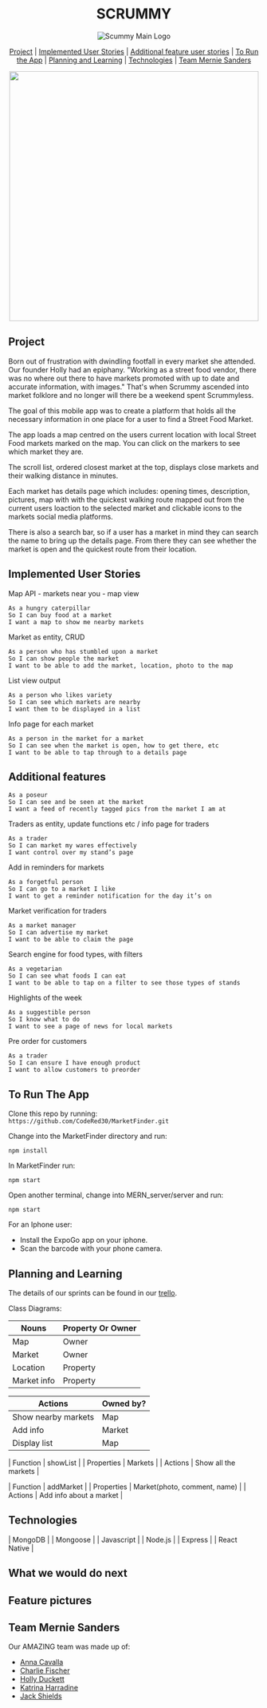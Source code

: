 <div align="center">

# SCRUMMY

![Scummy Main Logo](/assets/Scrummy_Logo.png "Scrummy logo")

[Project](#Project) | [Implemented User Stories](#Implemented-User-Stories) | [Additional feature user stories](#Additional-feature-user-stories) | [To Run the App](#To-Run-The-App) | [Planning and Learning](#Planning-and-Learning) | [Technologies](#Technologies) | [Team Mernie Sanders](#Team-Mernie-Sanders)

<img src="scrummy.gif" height="500px"/>

</div>

## Project

Born out of frustration with dwindling footfall in every market she attended. Our founder Holly had an epiphany.
"Working as a street food vendor, there was no where out there to have markets promoted with up to date and accurate information, with images."
That's when Scrummy ascended into market folklore and no longer will there be a weekend spent Scrummyless.

The goal of this mobile app was to create a platform that holds all the necessary information in one place for a user to find a Street Food Market.

The app loads a map centred on the users current location with local Street Food markets marked on the map. You can click on the markers to see which market they are.

The scroll list, ordered closest market at the top, displays close markets and their walking distance in minutes.

Each market has details page which includes: opening times, description, pictures, map with with the quickest walking route mapped out from the current users loaction to the selected market and clickable icons to the markets social media platforms.

There is also a search bar, so if a user has a market in mind they can search the name to bring up the details page. From there they can see whether the market is open and the quickest route from their location.

## Implemented User Stories

Map API - markets near you - map view

```
As a hungry caterpillar
So I can buy food at a market
I want a map to show me nearby markets
```

Market as entity, CRUD

```
As a person who has stumbled upon a market
So I can show people the market
I want to be able to add the market, location, photo to the map
```

List view output

```
As a person who likes variety
So I can see which markets are nearby
I want them to be displayed in a list
```

Info page for each market

```
As a person in the market for a market
So I can see when the market is open, how to get there, etc
I want to be able to tap through to a details page
```

## Additional features

```
As a poseur
So I can see and be seen at the market
I want a feed of recently tagged pics from the market I am at
```

Traders as entity, update functions etc / info page for traders

```
As a trader
So I can market my wares effectively
I want control over my stand’s page
```

Add in reminders for markets

```
As a forgetful person
So I can go to a market I like
I want to get a reminder notification for the day it’s on
```

Market verification for traders

```
As a market manager
So I can advertise my market
I want to be able to claim the page
```

Search engine for food types, with filters

```
As a vegetarian
So I can see what foods I can eat
I want to be able to tap on a filter to see those types of stands
```

Highlights of the week

```
As a suggestible person
So I know what to do
I want to see a page of news for local markets
```

Pre order for customers

```
As a trader
So I can ensure I have enough product
I want to allow customers to preorder
```

## To Run The App

Clone this repo by running:
`https://github.com/CodeRed30/MarketFinder.git`

Change into the MarketFinder directory and run:

`npm install`

In MarketFinder run:

`npm start`

Open another terminal, change into MERN_server/server and run:

`npm start`

For an Iphone user:

- Install the ExpoGo app on your iphone.
- Scan the barcode with your phone camera.

## Planning and Learning

The details of our sprints can be found in our [trello](https://trello.com/b/olrjatGo/m4m).

Class Diagrams:

| Nouns       | Property Or Owner |
| ----------- | ----------------- |
| Map         | Owner             |
| Market      | Owner             |
| Location    | Property          |
| Market info | Property          |

| Actions             | Owned by? |
| ------------------- | --------- |
| Show nearby markets | Map       |
| Add info            | Market    |
| Display list        | Map       |

| Function | showList |
| Properties | Markets |
| Actions | Show all the markets |

| Function | addMarket |
| Properties | Market(photo, comment, name) |
| Actions | Add info about a market |

## Technologies

| MongoDB |
| Mongoose |
| Javascript |
| Node.js |
| Express |
| React Native |

## What we would do next

## Feature pictures

## Team Mernie Sanders

Our AMAZING team was made up of:

- [Anna Cavalla](http://github.com/acavalla)
- [Charlie Fischer](https://github.com/charliefischer)
- [Holly Duckett](https://github.com/HolsDuckett)
- [Katrina Harradine](https://github.com/CodeRed30)
- [Jack Shields](https://github.com/jshields123)
